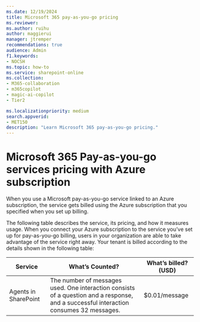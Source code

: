 ```yaml
---
ms.date: 12/19/2024
title: Microsoft 365 pay-as-you-go pricing
ms.reviewer:
ms.author: ruihu
author: maggierui
manager: jtremper
recommendations: true
audience: Admin
f1.keywords:
- NOCSH
ms.topic: how-to
ms.service: sharepoint-online
ms.collection: 
- M365-collaboration
- m365copilot
- magic-ai-copilot
- Tier2

ms.localizationpriority: medium
search.appverid:
- MET150
description: "Learn Microsoft 365 pay-as-you-go pricing."
---
```


# Microsoft 365 Pay-as-you-go services pricing with Azure subscription

When you use a Microsoft pay-as-you-go service linked to an Azure subscription, the service gets billed using the Azure subscription that you specified when you set up billing.  

The following table describes the service, its pricing, and how it measures usage. When you connect your Azure subscription to the service you’ve set up for pay-as-you-go billing, users in your organization are able to take advantage of the service right away. Your tenant is billed according to the details shown in the following table:

| Service              | What’s Counted?                                                                 | What’s billed? (USD)       |
|----------------------|---------------------------------------------------------------------------------|----------------------------|
| Agents in SharePoint| The number of messages used. One interaction consists of a question and a response, and a successful interaction consumes 32 messages. | $0.01/message              |

